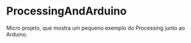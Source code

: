 # ProcessingAndArduino
Micro projeto, que mostra um pequeno exemplo do Processing junto ao Arduino. 
